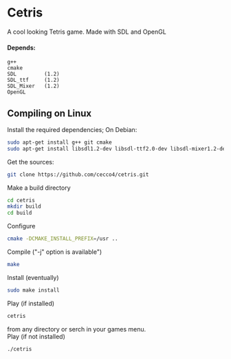# Cetris
A cool looking Tetris game.
Made with SDL and OpenGL
#### Depends: 
    g++
    cmake
    SDL         (1.2) 
    SDL_ttf     (1.2)
    SDL_Mixer   (1.2)
    OpenGL

## Compiling on Linux
Install the required dependencies; On Debian: <br>
```bash
sudo apt-get install g++ git cmake 
sudo apt-get install libsdl1.2-dev libsdl-ttf2.0-dev libsdl-mixer1.2-dev 
```
Get the sources:<br>
```bash
git clone https://github.com/cecco4/cetris.git
```
Make a build directory<br>
```bash
cd cetris
mkdir build
cd build
```
Configure<br>
```bash
cmake -DCMAKE_INSTALL_PREFIX=/usr .. 
```
Compile ("-j" option is available") <br>
```bash
make
```
Install (eventually)<br>
```bash
sudo make install
```
Play (if installed)<br>
```bash
cetris
```
from any directory or serch in your games menu.<br>
Play (if not installed)<br>
```bash
./cetris
```
